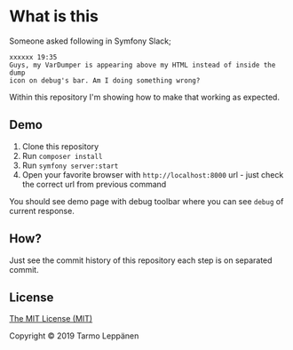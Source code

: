 # What is this

Someone asked following in Symfony Slack;

```
xxxxxx 19:35
Guys, my VarDumper is appearing above my HTML instead of inside the dump 
icon on debug's bar. Am I doing something wrong?
```

Within this repository I'm showing how to make that working as expected.

## Demo

1) Clone this repository
2) Run `composer install`
3) Run `symfony server:start`
4) Open your favorite browser with `http://localhost:8000` url - just check the correct url from previous command

You should see demo page with debug toolbar where you can see `debug` 
of current response.

## How?

Just see the commit history of this repository each step is on separated commit.

## License

[The MIT License (MIT)](LICENSE)

Copyright © 2019 Tarmo Leppänen
